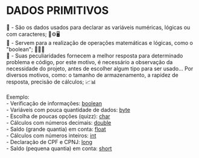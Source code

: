 # DADOS PRIMITIVOS
<div>
  <div>
🥇  -   São os dados usados para declarar as variáveis numéricas, lógicas ou com caracteres; 🧮⚙️🖥️
    </div>
  <div>
🥈   -  Servem para a realização de operações matemáticas e lógicas, como o "boolean";  👨👨‍🏫
    </div>
  <div>
🥉 - Suas peculiaridades fornecem a melhor resposta para determinado problema e código, por este motivo, é necessário a observação da necessidade do projeto, antes de escolher algum tipo para ser usado... Por diversos motivos, como: o tamanho de armazenamento, a rapidez de resposta, precisão de cálculos; 📈📊
    </div>
</div>
<br>
<div>
Exemplo:
<div>
  - Verificação de informações: <a href="https://github.com/ViniciusPelizzari/TIPOS_DE_DADOS/tree/Boolean" target="_blank"> boolean</a><br>
  - Variáveis com pouca quantidade de dados: <a href="https://github.com/ViniciusPelizzari/TIPOS_DE_DADOS/tree/Byte" target="_blank"> byte</a><br>
  - Escolha de poucas opções (quizz): <a href="https://github.com/ViniciusPelizzari/TIPOS_DE_DADOS/tree/Char" target="_blank"> char</a><br>
  - Cálculos com números decimais: <a href="https://github.com/ViniciusPelizzari/TIPOS_DE_DADOS/tree/Double" target="_blank"> double</a><br>
  - Saldo (grande quantia) em conta: <a href="https://github.com/ViniciusPelizzari/TIPOS_DE_DADOS/tree/Float" target="_blank"> float</a><br>
  - Cálculos com números inteiros: <a href="https://github.com/ViniciusPelizzari/TIPOS_DE_DADOS/tree/Int" target="_blank"> int</a><br>
  - Declaração de CPF e CPNJ: <a href="https://github.com/ViniciusPelizzari/TIPOS_DE_DADOS/tree/Long" target="_blank"> long</a><br>
  - Saldo (pequena quantia) em conta: <a href="https://github.com/ViniciusPelizzari/TIPOS_DE_DADOS/tree/Short" target="_blank"> short</a><br>
</div>

